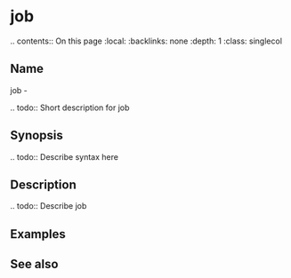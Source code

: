 

# job

.. contents:: On this page
    :local:
    :backlinks: none
    :depth: 1
    :class: singlecol

Name
----
job - 

.. todo::
    Short description for job

Synopsis
--------
.. todo::
   Describe syntax here

Description
-----------
.. todo::
    Describe job

Examples
--------

See also
--------

